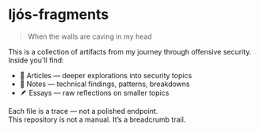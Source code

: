 # ljós-fragments

> When the walls are caving in my head

This is a collection of artifacts from my journey through offensive security.  
Inside you'll find:

- 📄 Articles — deeper explorations into security topics  
- 📓 Notes — technical findings, patterns, breakdowns  
- 🪶 Essays — raw reflections on smaller topics

Each file is a trace — not a polished endpoint.  
This repository is not a manual. It’s a breadcrumb trail.
